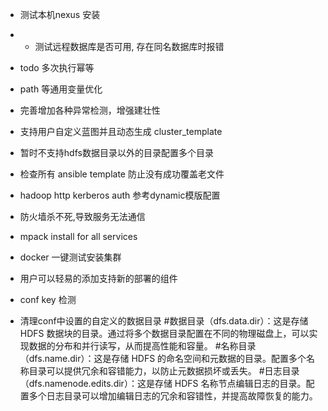 * 测试本机nexus 安装
* * 测试远程数据库是否可用, 存在同名数据库时报错
* todo 多次执行幂等
* path 等通用变量优化
* 完善增加各种异常检测，增强建壮性

* 支持用户自定义蓝图并且动态生成 cluster_template
* 暂时不支持hdfs数据目录以外的目录配置多个目录
* 检查所有 ansible template 防止没有成功覆盖老文件
* hadoop http kerberos auth 参考dynamic模版配置 
* 防火墙杀不死,导致服务无法通信
* mpack install for all services
* docker 一键测试安装集群
* 用户可以轻易的添加支持新的部署的组件
* conf key 检测
* 清理conf中设置的自定义的数据目录
#数据目录（dfs.data.dir）：这是存储 HDFS 数据块的目录。通过将多个数据目录配置在不同的物理磁盘上，可以实现数据的分布和并行读写，从而提高性能和容量。
#名称目录（dfs.name.dir）：这是存储 HDFS 的命名空间和元数据的目录。配置多个名称目录可以提供冗余和容错能力，以防止元数据损坏或丢失。
#日志目录（dfs.namenode.edits.dir）：这是存储 HDFS 名称节点编辑日志的目录。配置多个日志目录可以增加编辑日志的冗余和容错性，并提高故障恢复的能力。